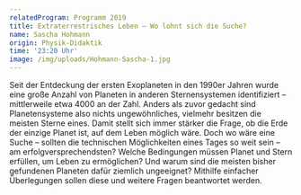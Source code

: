 ```yaml
---
relatedProgram: Programm 2019
title: Extraterrestrisches Leben – Wo lohnt sich die Suche?
name: Sascha Hohmann
origin: Physik-Didaktik
time: '23:20 Uhr'
image: /img/uploads/Hohmann-Sascha-1.jpg
---
```

Seit der Entdeckung der ersten Exoplaneten in den 1990er Jahren wurde eine große Anzahl von Planeten in anderen Sternensystemen identifiziert – mittlerweile etwa 4000 an der Zahl. Anders als zuvor gedacht sind Planetensysteme also nichts ungewöhnliches, vielmehr besitzen die meisten Sterne eines. Damit stellt sich immer stärker die Frage, ob die Erde der einzige Planet ist, auf dem Leben möglich wäre. Doch wo wäre eine Suche – sollten die technischen Möglichkeiten eines Tages so weit sein – am erfolgversprechendsten? Welche Bedingungen müssen Planet und Stern erfüllen, um Leben zu ermöglichen? Und warum sind die meisten bisher gefundenen Planeten dafür ziemlich ungeeignet? Mithilfe einfacher Überlegungen sollen diese und weitere Fragen beantwortet werden.
